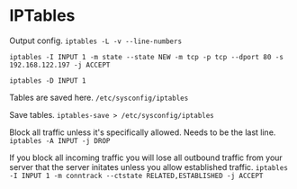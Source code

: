 # IPTables

Output config.
``iptables -L -v --line-numbers``

``iptables -I INPUT 1 -m state --state NEW -m tcp -p tcp --dport 80 -s 192.168.122.197 -j ACCEPT``

``iptables -D INPUT 1``

Tables are saved here.
``/etc/sysconfig/iptables``

Save tables. 
``iptables-save > /etc/sysconfig/iptables``

Block all traffic unless it's specifically allowed. Needs to be the last line.
``iptables -A INPUT -j DROP``

If you block all incoming traffic you will lose all outbound traffic from your server that the server initates unless you allow established traffic.
``iptables -I INPUT 1 -m conntrack --ctstate RELATED,ESTABLISHED -j ACCEPT``


